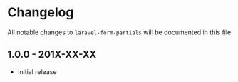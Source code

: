 # Changelog

All notable changes to `laravel-form-partials` will be documented in this file

## 1.0.0 - 201X-XX-XX

- initial release
